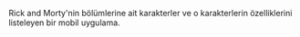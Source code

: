 Rick and Morty'nin bölümlerine ait karakterler ve o karakterlerin özelliklerini listeleyen bir mobil uygulama.

